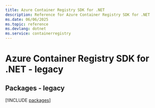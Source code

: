```yaml
---
title: Azure Container Registry SDK for .NET
description: Reference for Azure Container Registry SDK for .NET
ms.date: 06/06/2025
ms.topic: reference
ms.devlang: dotnet
ms.service: containerregistry
---
```

# Azure Container Registry SDK for .NET - legacy
## Packages - legacy
[!INCLUDE [packages](container-registry-index.md)]